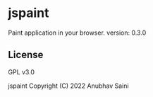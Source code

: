# jspaint

Paint application in your browser. version: 0.3.0

## License

GPL v3.0

jspaint Copyright (C) 2022 Anubhav Saini
